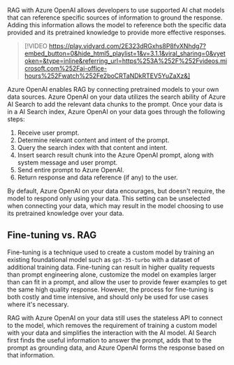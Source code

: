 RAG with Azure OpenAI allows developers to use supported AI chat models that can reference specific sources of information to ground the response. Adding this information allows the model to reference both the specific data provided and its pretrained knowledge to provide more effective responses.

> [!VIDEO https://play.vidyard.com/2E323dRGxhs8P8fvXNhdg7?embed_button=0&hide_html5_playlist=1&v=3.1.1&viral_sharing=0&vyetoken=&type=inline&referring_url=https%253A%252F%252Fvideos.microsoft.com%252Fai-office-hours%252Fwatch%252Fe2boCRTaNDkRTEV5YuZaXz&]

Azure OpenAI enables RAG by connecting pretrained models to your own data sources. Azure OpenAI on your data utilizes the search ability of Azure AI Search to add the relevant data chunks to the prompt. Once your data is in a AI Search index, Azure OpenAI on your data goes through the following steps:

1. Receive user prompt.
1. Determine relevant content and intent of the prompt.
1. Query the search index with that content and intent.
1. Insert search result chunk into the Azure OpenAI prompt, along with system message and user prompt.
1. Send entire prompt to Azure OpenAI.
1. Return response and data reference (if any) to the user.

By default, Azure OpenAI on your data encourages, but doesn't require, the model to respond only using your data. This setting can be unselected when connecting your data, which may result in the model choosing to use its pretrained knowledge over your data.

## Fine-tuning vs. RAG

Fine-tuning is a technique used to create a custom model by training an existing foundational model such as `gpt-35-turbo` with a dataset of additional training data. Fine-tuning can result in higher quality requests than prompt engineering alone, customize the model on examples larger than can fit in a prompt, and allow the user to provide fewer examples to get the same high quality response. However, the process for fine-tuning is both costly and time intensive, and should only be used for use cases where it's necessary.

RAG with Azure OpenAI on your data still uses the stateless API to connect to the model, which removes the requirement of training a custom model with your data and simplifies the interaction with the AI model. AI Search first finds the useful information to answer the prompt, adds that to the prompt as grounding data, and Azure OpenAI forms the response based on that information.

